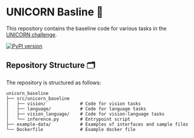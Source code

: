 # UNICORN Basline 🦄

This repository contains the baseline code for various tasks in the [UNICORN challenge](https://unicorn.grand-challenge.org/).

[![PyPI version](https://img.shields.io/pypi/v/unicorn-baseline)](https://pypi.org/project/unicorn-baseline/)

## Repository Structure 🗂️

The repository is structured as follows:
```
unicorn_baseline
├── src/unicorn_baseline
│   ├── vision/             # Code for vision tasks
│   ├── language/           # Code for language tasks
│   ├── vision_language/    # Code for vision-language tasks
│   └── inference.py        # Entrypoint script
├── example-data/           # Examples of interfaces and sample files
└── Dockerfile              # Example docker file
```
